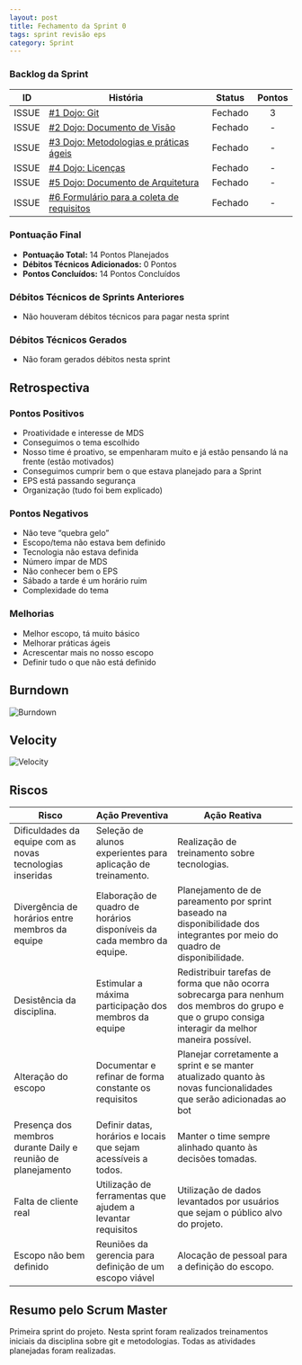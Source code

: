 ```yaml
---
layout: post
title: Fechamento da Sprint 0
tags: sprint revisão eps 
category: Sprint
---
```


### Backlog da Sprint

| ID | História | Status | Pontos |
|:--:| ------- | :----: | :----: |
|ISSUE|[#1 Dojo: Git](https://github.com/fga-eps-mds/2019.1-aix/issues/1)|Fechado|3|
|ISSUE|[#2 Dojo: Documento de Visão](https://github.com/fga-eps-mds/2019.1-aix/issues/2)|Fechado|-|
|ISSUE|[#3 Dojo: Metodologias e práticas ágeis](https://github.com/fga-eps-mds/2019.1-aix/issues/3)|Fechado|-|
|ISSUE|[#4 Dojo: Licenças](https://github.com/fga-eps-mds/2019.1-aix/issues/4)|Fechado|-|
|ISSUE|[#5 Dojo: Documento de Arquitetura](https://github.com/fga-eps-mds/2019.1-aix/issues/5)|Fechado|-|
|ISSUE|[#6 Formulário para a coleta de requisitos](https://github.com/fga-eps-mds/2019.1-aix/issues/6)|Fechado|-|


### Pontuação Final

* __Pontuação Total:__ 14 Pontos Planejados
* __Débitos Técnicos Adicionados:__ 0 Pontos 
* __Pontos Concluídos:__ 14 Pontos Concluídos

### Débitos Técnicos de Sprints Anteriores

* Não houveram débitos técnicos para pagar nesta sprint

### Débitos Técnicos Gerados

* Não foram gerados débitos nesta sprint

## Retrospectiva

### Pontos Positivos

- Proatividade e interesse de MDS
- Conseguimos o tema escolhido
- Nosso time é proativo, se empenharam muito e já estão pensando lá na frente (estão motivados)
- Conseguimos cumprir bem o que estava planejado para a Sprint
- EPS está passando segurança
- Organização (tudo foi bem explicado)


### Pontos Negativos

- Não teve “quebra gelo”
- Escopo/tema não estava bem definido
- Tecnologia não estava definida
- Número ímpar de MDS
- Não conhecer bem o EPS
- Sábado a tarde é um horário ruim
- Complexidade do tema


### Melhorias

- Melhor escopo, tá muito básico
- Melhorar práticas ágeis
- Acrescentar mais no nosso escopo
- Definir tudo o que não está definido


## Burndown

![Burndown](https://imgur.com/dId8od7.png)

## Velocity

![Velocity](https://imgur.com/PIuv3Qv.png)

## Riscos

| Risco  | Ação Preventiva  | Ação Reativa  |
|---|---|---|
| Dificuldades da equipe com as novas tecnologias inseridas  |Seleção de alunos experientes para aplicação de treinamento.   |Realização de treinamento sobre tecnologias.   |
|Divergência de horários entre membros da equipe   |Elaboração de quadro de horários disponíveis da cada membro da equipe.   |Planejamento de de pareamento por sprint baseado na disponibilidade dos integrantes por meio do quadro de disponibilidade.   |
|Desistência da disciplina.   |Estimular a máxima participação dos membros da equipe   |Redistribuir tarefas de forma que não ocorra sobrecarga para nenhum dos membros do grupo e que o grupo consiga interagir da melhor maneira possível.   |
|Alteração do escopo   |Documentar e refinar de forma constante os requisitos   |Planejar corretamente a sprint e se manter atualizado quanto às novas funcionalidades que serão adicionadas ao bot   |
|Presença dos membros durante Daily e reunião de planejamento   |Definir datas, horários e locais que sejam acessíveis a todos.   |Manter o time sempre alinhado quanto às decisões tomadas.   |
| Falta de cliente real  |Utilização de ferramentas que ajudem a levantar requisitos   |Utilização de dados levantados por usuários que sejam o público alvo do projeto.   |
|Escopo não bem definido|Reuniões da gerencia para definição de um escopo viável |Alocação de pessoal para a definição do escopo. |


## Resumo pelo Scrum Master

Primeira sprint do projeto. Nesta sprint foram realizados treinamentos iniciais da disciplina sobre git e metodologias. Todas as atividades planejadas foram realizadas.
